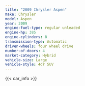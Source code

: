 ```yaml
---
title: "2009 Chrysler Aspen"
make: Chrysler
model: Aspen
year: 2009
engine-fuel-type: regular unleaded
engine-hp: 385
engine-cylinders: 8
transmission-type: Automatic
driven-wheels: four wheel drive
number-of-doors: 4
market-category: Hybrid
vehicle-size: Large
vehicle-style: 4dr SUV
---
```


{{< car_info >}}
